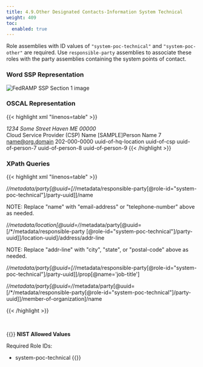 ```yaml
---
title: 4.9.Other Designated Contacts-Information System Technical
weight: 409
toc:
  enabled: true
---
```


Role assemblies with ID values of ```"system-poc-technical"``` and ```"system-poc-other"``` are required. Use ```responsible-party``` assemblies to associate these roles with the party assemblies containing the system points of contact. 

### **Word SSP Representation**

<img src="/img/ssp-figure-4_9.png" alt="FedRAMP SSP Section 1 image">

### **OSCAL Representation**

{{< highlight xml "linenos=table" >}}
   <metadata>
      <!-- cut -->
      <role id="system-poc-technical"><!-- cut --></role>
      <role id="system-poc-other"><!-- cut --></role>
      <location uuid="uuid-of-hq-location">
         <title>CSP HQ</title>
         <address type="work">
            <addr-line>1234 Some Street</addr-line>
            <city>Haven</city>
            <state>ME</state>
            <postal-code>00000</postal-code>
         </address>
      </location>
      <party uuid="uuid-of-csp" type="organization">
         <name>Cloud Service Provider (CSP) Name</name>
      </party>
      <party uuid="uuid-of-person-7" type="person">
         <name>[SAMPLE]Person Name 7</name>
         <prop name="job-title" value="Individual's Title"/>
         <email-address>name@org.domain</email-address>
         <telephone-number>202-000-0000</telephone-number>
         <location-uuid>uuid-of-hq-location</location-uuid>
         <member-of-organization>uuid-of-csp</member-of-organization>
      </party>
      <!-- repeat party assembly for each person -->
      <responsible-party role-id="system-poc-technical">
         <party-uuid>uuid-of-person-7</party-uuid>
      </responsible-party>
      <responsible-party role-id="system-poc-other">
         <party-uuid>uuid-of-person-8</party-uuid>
         <party-uuid>uuid-of-person-9</party-uuid>
      </responsible-party>
   </metadata>
{{< /highlight >}}


### **XPath Queries**
{{< highlight xml "linenos=table" >}}
<!-- Information System Technical POC Name: -->
/*/metadata/party[@uuid=[/*/metadata/responsible-party[@role-id="system-poc-technical"]/party-uuid]]/name

NOTE: Replace "name" with "email-address" or "telephone-number" above as needed.

<!-- Information System Technical POC’s Address: -->
/*/metadata/location[@uuid=/*/metadata/party[@uuid=[/*/metadata/responsible-party [@role-id="system-poc-technical"]/party-uuid]]/location-uuid]/address/addr-line

NOTE: Replace "addr-line" with "city", "state", or "postal-code" above as needed.

<!-- Information System Technical POC's Title: -->
/*/metadata/party[@uuid=[/*/metadata/responsible-party[@role-id="system-poc-technical"]/party-uuid]]/prop[@name='job-title']

<!-- Company/Organization: -->
/*/metadata/party[@uuid=/*/metadata/party[@uuid=[/*/metadata/responsible-party[@role-id="system-poc-technical"]/party-uuid]]/member-of-organization]/name


{{< /highlight >}}

<br>

{{<callout>}}
**NIST Allowed Values**

Required Role IDs:
- system-poc-technical
{{</callout>}}